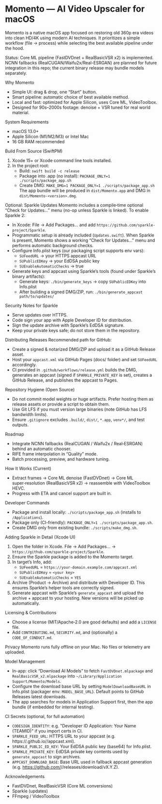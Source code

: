Momento — AI Video Upscaler for macOS
=====================================

Momento is a native macOS app focused on restoring old 360p era videos into clean HD/4K using modern AI techniques. It prioritizes a simple workflow (file → process) while selecting the best available pipeline under the hood.

Status: Core ML pipeline (FastDVDnet + RealBasicVSR x2) is implemented. NCNN fallbacks (RealCUGAN/Waifu2x/Real-ESRGAN) are planned for future integration in this repo; the current binary release may bundle models separately.

Why Momento
- Simple UI: drag & drop, one “Start” button.
- Smart pipeline: automatic choice of best available method.
- Local and fast: optimized for Apple Silicon, uses Core ML, VideoToolbox.
- Designed for 90s–2000s footage: denoise + VSR tuned for real world material.

System Requirements
- macOS 13.0+
- Apple Silicon (M1/M2/M3) or Intel Mac
- 16 GB RAM recommended

Build From Source (SwiftPM)
1) Xcode 15+ or Xcode command line tools installed.
2) In the project root:
   - Build: `swift build -c release`
   - Package into .app (no install): `PACKAGE_ONLY=1 ./scripts/package_app.sh`
   - Create DMG: `MAKE_DMG=1 PACKAGE_ONLY=1 ./scripts/package_app.sh`
   The app bundle will be produced in `dist/Momento.app` and DMG in `dist/Momento-<version>.dmg`.

Optional: Sparkle Updates
Momento includes a compile‑time optional “Check for Updates…” menu (no-op unless Sparkle is linked). To enable Sparkle 2:
- In Xcode: File → Add Packages… and add `https://github.com/sparkle-project/Sparkle`.
- Programmatic setup is already included (`Updates.swift`). When Sparkle is present, Momento shows a working “Check for Updates…” menu and performs automatic background checks.
- Configure Info.plist keys (our packaging script supports env vars):
  - `SUFeedURL` → your HTTPS appcast URL
  - `SUPublicEDKey` → your EdDSA public key
  - `SUEnableAutomaticChecks` → true
- Generate keys and appcast using Sparkle’s tools (found under Sparkle’s binary artifacts):
  - Generate keys: `./bin/generate_keys` → copy `SUPublicEDKey` into Info.plist
  - After building a signed DMG/ZIP, run: `./bin/generate_appcast path/to/updates/`

Security Notes for Sparkle
- Serve updates over HTTPS.
- Code sign your app with Apple Developer ID for distribution.
- Sign the update archive with Sparkle’s EdDSA signature.
- Keep your private keys safe; do not store them in the repository.

Distributing Releases
Recommended path for GitHub:
- Create a signed & notarized DMG/ZIP and upload it as a GitHub Release asset.
- Host your `appcast.xml` via GitHub Pages (docs/ folder) and set `SUFeedURL` accordingly.
- CI provided in `.github/workflows/release.yml` builds the DMG, generates an appcast (signed if `SPARKLE_PRIVATE_KEY` is set), creates a GitHub Release, and publishes the appcast to Pages.

Repository Hygiene (Open Source)
- Do not commit model weights or huge artifacts. Prefer hosting them as release assets or provide a script to obtain them.
- Use Git LFS if you must version large binaries (note GitHub has LFS bandwidth limits).
- Ensure `.gitignore` excludes `.build/`, `dist/`, `*.app`, `venv*/`, and test outputs.

Roadmap
- Integrate NCNN fallbacks (RealCUGAN / Waifu2x / Real‑ESRGAN) behind an automatic chooser.
- RIFE frame interpolation in “Quality” mode.
- Batch processing, preview, and hardware tuning.

How It Works (Current)
- Extract frames → Core ML denoise (FastDVDnet) → Core ML super‑resolution (RealBasicVSR x2) → reassemble with VideoToolbox HEVC.
- Progress with ETA and cancel support are built in.

Developer Commands
- Package and install locally: `./scripts/package_app.sh` (installs to `/Applications`).
- Package only (CI-friendly): `PACKAGE_ONLY=1 ./scripts/package_app.sh`.
- Create DMG only from existing bundle: `./scripts/make_dmg.sh`.

Adding Sparkle in Detail (Xcode UI)
1) Open the folder in Xcode. File → Add Packages… → `https://github.com/sparkle-project/Sparkle`.
2) Ensure the Sparkle package is added to the Momento target.
3) In target’s Info, add:
   - `SUFeedURL` = `https://your-domain.example.com/appcast.xml`
   - `SUPublicEDKey` = `<your key>`
   - `SUEnableAutomaticChecks` = `YES`
4) Archive (Product → Archive) and distribute with Developer ID. This ensures Sparkle’s helper tools are correctly signed.
5) Generate appcast with Sparkle’s `generate_appcast` and upload the archive + appcast to your hosting. New versions will be picked up automatically.

Licensing & Contributions
- Choose a license (MIT/Apache‑2.0 are good defaults) and add a `LICENSE` file.
- Add `CONTRIBUTING.md`, `SECURITY.md`, and (optionally) a `CODE_OF_CONDUCT.md`.

Privacy
Momento runs fully offline on your Mac. No files or telemetry are uploaded.

Model Management
- In-app: click “Download AI Models” to fetch `FastDVDnet.mlpackage` and `RealBasicVSR_x2.mlpackage` into `~/Library/Application Support/Momento/Models`.
- Configure the download base URL by setting `ModelDownloadBaseURL` in Info.plist (packager env: `MODEL_BASE_URL`). Default points to GitHub Releases latest downloads.
- The app searches for models in Application Support first, then the app bundle (if embedded for internal testing).

CI Secrets (optional, for full automation)
- `CODESIGN_IDENTITY`: e.g. "Developer ID Application: Your Name (TEAMID)" if you import certs in CI.
- `SPARKLE_FEED_URL`: HTTPS URL to your appcast (e.g. https://<user>.github.io/<repo>/appcast.xml).
- `SPARKLE_PUBLIC_ED_KEY`: Your EdDSA public key (base64) for Info.plist.
- `SPARKLE_PRIVATE_KEY`: EdDSA private key contents used by `generate_appcast` to sign archives.
- `APPCAST_DOWNLOAD_BASE`: Base URL used in fallback appcast generation (e.g. https://github.com/<user>/<repo>/releases/download/vX.Y.Z).

Acknowledgements
- FastDVDnet, RealBasicVSR (Core ML conversions)
- Sparkle (updates)
- FFmpeg / VideoToolbox
